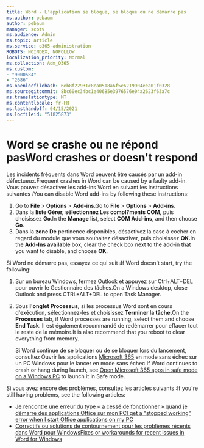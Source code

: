 ```yaml
---
title: Word - L'application se bloque, se bloque ou ne démarre pas
ms.author: pebaum
author: pebaum
manager: scotv
ms.audience: Admin
ms.topic: article
ms.service: o365-administration
ROBOTS: NOINDEX, NOFOLLOW
localization_priority: Normal
ms.collection: Adm_O365
ms.custom:
- "9000584"
- "2686"
ms.openlocfilehash: 6eb8f22931c8ca0518a6f5e6219904eea01f0328
ms.sourcegitcommit: 8bc60ec34bc1e40685e3976576e04a2623f63a7c
ms.translationtype: MT
ms.contentlocale: fr-FR
ms.lasthandoff: 04/15/2021
ms.locfileid: "51825873"
---
```

# <a name="word-crashes-or-doesnt-respond"></a><span data-ttu-id="9349b-102">Word se crashe ou ne répond pas</span><span class="sxs-lookup"><span data-stu-id="9349b-102">Word crashes or doesn't respond</span></span>

<span data-ttu-id="9349b-103">Les incidents fréquents dans Word peuvent être causés par un add-in défectueux.</span><span class="sxs-lookup"><span data-stu-id="9349b-103">Frequent crashes in Word can be caused by a faulty add-in.</span></span> <span data-ttu-id="9349b-104">Vous pouvez désactiver les add-ins Word en suivant les instructions suivantes :</span><span class="sxs-lookup"><span data-stu-id="9349b-104">You can disable Word add-ins by following these instructions:</span></span>

1. <span data-ttu-id="9349b-105">Go to **File**  >  **Options**  >  **Add-ins**.</span><span class="sxs-lookup"><span data-stu-id="9349b-105">Go to **File** > **Options** > **Add-ins**.</span></span>
2. <span data-ttu-id="9349b-106">Dans la **liste Gérer,** **sélectionnez Les compl?ments COM,** puis choisissez **Go**.</span><span class="sxs-lookup"><span data-stu-id="9349b-106">In the **Manage** list, select **COM Add-ins**, and then choose **Go**.</span></span>
3. <span data-ttu-id="9349b-107">Dans la **zone De** pertinence disponibles, désactivez la case à cocher en regard du module que vous souhaitez désactiver, puis choisissez **OK.**</span><span class="sxs-lookup"><span data-stu-id="9349b-107">In the **Add-Ins available** box, clear the check box next to the add-in that you want to disable, and choose **OK**.</span></span>

<span data-ttu-id="9349b-108">Si Word ne démarre pas, essayez ce qui suit :</span><span class="sxs-lookup"><span data-stu-id="9349b-108">If Word doesn't start, try the following:</span></span>

1.   <span data-ttu-id="9349b-109">Sur un bureau Windows, fermez Outlook et appuyez sur Ctrl+ALT+DEL pour ouvrir le Gestionnaire des tâches.</span><span class="sxs-lookup"><span data-stu-id="9349b-109">On a Windows desktop, close Outlook and press CTRL+ALT+DEL to open Task Manager.</span></span> 
2. <span data-ttu-id="9349b-110">Sous **l'onglet Processus,** si les processus Word sont en cours d'exécution, sélectionnez-les et choisissez **Terminer la tâche.**</span><span class="sxs-lookup"><span data-stu-id="9349b-110">On the **Processes** tab, if Word processes are running, select them and choose **End Task**.</span></span> <span data-ttu-id="9349b-111">Il est également recommandé de redémarrer pour effacer tout le reste de la mémoire.</span><span class="sxs-lookup"><span data-stu-id="9349b-111">It is also recommend that you reboot to clear everything from memory.</span></span>

    <span data-ttu-id="9349b-112">Si Word continue de se bloquer ou de se bloquer lors du lancement, consultez Ouvrir les applications [Microsoft 365](https://support.office.com/article/Open-Office-apps-in-safe-mode-on-a-Windows-PC-dedf944a-5f4b-4afb-a453-528af4f7ac72) en mode sans échec sur un PC Windows pour le lancer en mode sans échec.</span><span class="sxs-lookup"><span data-stu-id="9349b-112">If Word continues to crash or hang during launch, see [Open Microsoft 365 apps in safe mode on a Windows PC](https://support.office.com/article/Open-Office-apps-in-safe-mode-on-a-Windows-PC-dedf944a-5f4b-4afb-a453-528af4f7ac72) to launch it in Safe mode.</span></span>

<span data-ttu-id="9349b-113">Si vous avez encore des problèmes, consultez les articles suivants :</span><span class="sxs-lookup"><span data-stu-id="9349b-113">If you're still having problems, see the following articles:</span></span> 
- [<span data-ttu-id="9349b-114">Je rencontre une erreur du type « a cessé de fonctionner » quand je démarre des applications Office sur mon PC</span><span class="sxs-lookup"><span data-stu-id="9349b-114">I get a "stopped working" error when I start Office applications on my PC</span></span>](https://support.office.com/article/52bd7985-4e99-4a35-84c8-2d9b8301a2fa)
- [<span data-ttu-id="9349b-115">Correctifs ou solutions de contournement pour les problèmes récents dans Word pour Windows</span><span class="sxs-lookup"><span data-stu-id="9349b-115">Fixes or workarounds for recent issues in Word for Windows</span></span>](https://support.office.com/article/bf6bf17c-2807-4871-83ce-e337ae8f0b86)